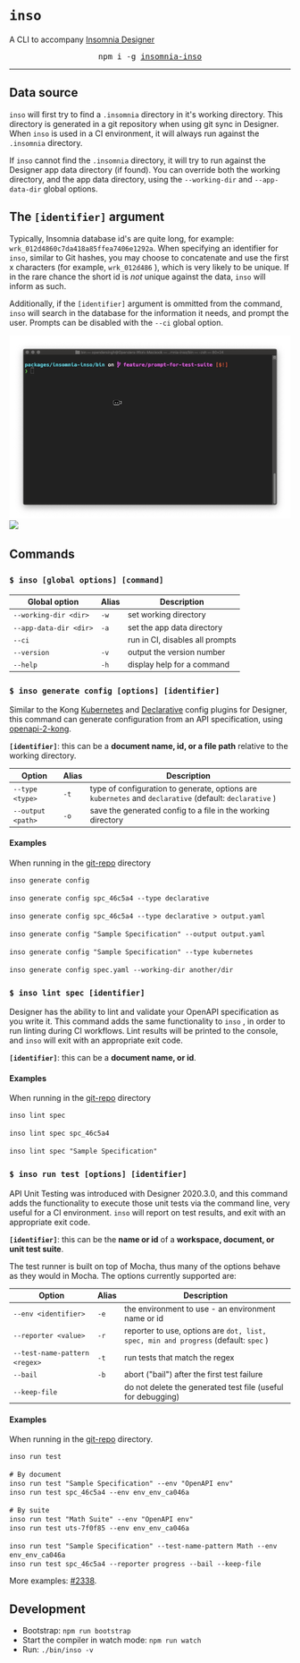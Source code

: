 # `inso`

A CLI to accompany <a href="https://insomnia.rest">Insomnia Designer</a>

<div align="center">
  <pre>npm i -g <a href="https://www.npmjs.com/package/insomnia-inso">insomnia-inso</a></pre>
</div>

---

## Data source

`inso` will first try to find a `.insomnia` directory in it's working directory. This directory is generated in a git repository when using git sync in Designer. When `inso` is used in a CI environment, it will always run against the `.insomnia` directory.

If `inso` cannot find the `.insomnia` directory, it will try to run against the Designer app data directory (if found). You can override both the working directory, and the app data directory, using the `--working-dir` and `--app-data-dir` global options.

## The `[identifier]` argument

Typically, Insomnia database id's are quite long, for example: `wrk_012d4860c7da418a85ffea7406e1292a`. When specifying an identifier for `inso`, similar to Git hashes, you may choose to concatenate and use the first x characters (for example, `wrk_012d486` ), which is very likely to be unique. If in the rare chance the short id is _not_ unique against the data, `inso` will inform as such.

Additionally, if the `[identifier]` argument is ommitted from the command, `inso` will search in the database for the information it needs, and prompt the user. Prompts can be disabled with the `--ci` global option.

![](/packages/insomnia-inso/assets/ci-demo.gif)
![](/assets/ci-demo.gif)

## Commands

### `$ inso [global options] [command]`

|Global option|Alias|Description|
|- |- |- |
| `--working-dir <dir>` | `-w` |set working directory|
| `--app-data-dir <dir>` | `-a` |set the app data directory|
| `--ci` | | run in CI, disables all prompts |
| `--version` | `-v` |output the version number|
| `--help` | `-h` |display help for a command|

### `$ inso generate config [options] [identifier]`

Similar to the Kong [Kubernetes](https://insomnia.rest/plugins/insomnia-plugin-kong-kubernetes-config) and [Declarative](https://insomnia.rest/plugins/insomnia-plugin-kong-declarative-config) config plugins for Designer, this command can generate configuration from an API specification, using [openapi-2-kong](https://www.npmjs.com/package/openapi-2-kong).

**`[identifier]`**: this can be a **document name, id, or a file path** relative to the working directory.

|Option|Alias|Description|
|- |- |- |
| `--type <type>` | `-t` |type of configuration to generate, options are `kubernetes` and `declarative` (default: `declarative` ) |
| `--output <path>` | `-o` |save the generated config to a file in the working directory|

#### Examples

When running in the [git-repo](/packages/insomnia-inso/src/db/__fixtures__/git-repo) directory

```
inso generate config

inso generate config spc_46c5a4 --type declarative

inso generate config spc_46c5a4 --type declarative > output.yaml

inso generate config "Sample Specification" --output output.yaml

inso generate config "Sample Specification" --type kubernetes

inso generate config spec.yaml --working-dir another/dir
```

### `$ inso lint spec [identifier]`

Designer has the ability to lint and validate your OpenAPI specification as you write it. This command adds the same functionality to `inso` , in order to run linting during CI workflows. Lint results will be printed to the console, and `inso` will exit with an appropriate exit code.

**`[identifier]`**: this can be a **document name, or id**.

#### Examples

When running in the [git-repo](/packages/insomnia-inso/src/db/__fixtures__/git-repo) directory

```
inso lint spec

inso lint spec spc_46c5a4

inso lint spec "Sample Specification"
```

### `$ inso run test [options] [identifier]`

API Unit Testing was introduced with Designer 2020.3.0, and this command adds the functionality to execute those unit tests via the command line, very useful for a CI environment. `inso` will report on test results, and exit with an appropriate exit code.

**`[identifier]`**: this can be the **name or id** of a **workspace, document, or unit test suite**.

The test runner is built on top of Mocha, thus many of the options behave as they would in Mocha. The options currently supported are:

|Option|Alias|Description|
|- |- |- |
| `--env <identifier>` | `-e` |the environment to use - an environment name or id |
| `--reporter <value>` | `-r` |reporter to use, options are `dot, list, spec, min and progress` (default: `spec` )|
| `--test-name-pattern <regex>` | `-t` | run tests that match the regex|
| `--bail` | `-b` | abort ("bail") after the first test failure|
| `--keep-file` | | do not delete the generated test file (useful for debugging)|

#### Examples

When running in the [git-repo](/packages/insomnia-inso/src/db/__fixtures__/git-repo) directory.

```
inso run test

# By document
inso run test "Sample Specification" --env "OpenAPI env"
inso run test spc_46c5a4 --env env_env_ca046a

# By suite
inso run test "Math Suite" --env "OpenAPI env"
inso run test uts-7f0f85 --env env_env_ca046a

inso run test "Sample Specification" --test-name-pattern Math --env env_env_ca046a
inso run test spc_46c5a4 --reporter progress --bail --keep-file
```

More examples: [#2338](https://github.com/Kong/insomnia/pull/2338).

## Development

* Bootstrap: `npm run bootstrap`
* Start the compiler in watch mode: `npm run watch`
* Run: `./bin/inso -v`
